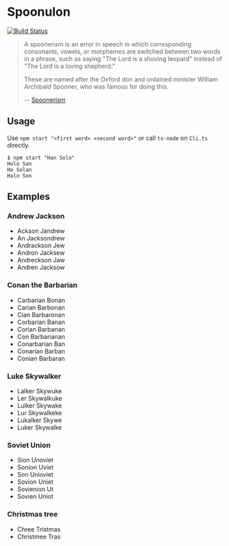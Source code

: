 # Spoonulon

[![Build Status](https://travis-ci.org/horhof/Spoonulon.svg?branch=master)](https://travis-ci.org/horhof/Spoonulon)

>  A spoonerism is an error in speech in which corresponding consonants, vowels, or morphemes are switched between two words in a phrase, such as saying "The Lord is a shoving leopard" instead of "The Lord is a loving shepherd." 
>
> These are named after the Oxford don and ordained minister William Archibald Spooner, who was famous for doing this.
>
> -- [Spoonerism](https://en.wikipedia.org/wiki/Spoonerism)

## Usage

Use `npm start "<first word> <second word>"` or call `ts-node` on `Cli.ts` directly.

```shell
$ npm start "Han Solo"
Holo San
Ho Solan
Halo Son
```

## Examples

### Andrew Jackson

* Ackson Jandrew
* An Jacksondrew
* Andrackson Jew
* Andron Jacksew
* Andreckson Jaw
* Andren Jacksow

### Conan the Barbarian

* Carbarian Bonan
* Carian Barbonan
* Cian Barbaronan
* Corbarian Banan
* Corian Barbanan
* Con Barbarianan
* Conarbarian Ban
* Conarian Barban
* Conian Barbaran

### Luke Skywalker

* Lalker Skywuke
* Ler Skywalkuke
* Lulker Skywake
* Lur Skywalkeke
* Lukalker Skywe
* Luker Skywalke

### Soviet Union

* Sion Unoviet
* Sonion Uviet
* Son Unioviet
* Sovion Uniet
* Sovienion Ut
* Sovien Uniot

### Christmas tree

* Chree Tristmas
* Christmee Tras